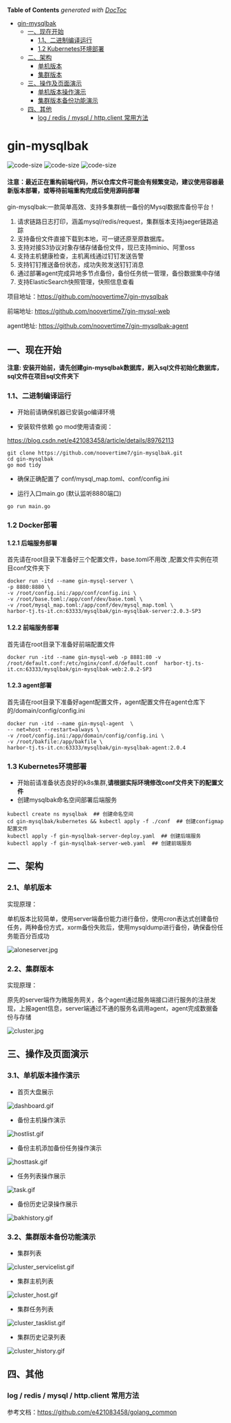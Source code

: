 <!-- START doctoc generated TOC please keep comment here to allow auto update -->
<!-- DON'T EDIT THIS SECTION, INSTEAD RE-RUN doctoc TO UPDATE -->
**Table of Contents**  *generated with [DocToc](https://github.com/thlorenz/doctoc)*

- [gin-mysqlbak](#gin-mysqlbak)
  - [一、现在开始](#%E4%B8%80%E7%8E%B0%E5%9C%A8%E5%BC%80%E5%A7%8B)
    - [1.1、二进制编译运行](#11%E4%BA%8C%E8%BF%9B%E5%88%B6%E7%BC%96%E8%AF%91%E8%BF%90%E8%A1%8C)
    - [1.2 Kubernetes环境部署](#12-kubernetes%E7%8E%AF%E5%A2%83%E9%83%A8%E7%BD%B2)
  - [二、架构](#%E4%BA%8C%E6%9E%B6%E6%9E%84)
    - [单机版本](#%E5%8D%95%E6%9C%BA%E7%89%88%E6%9C%AC)
    - [集群版本](#%E9%9B%86%E7%BE%A4%E7%89%88%E6%9C%AC)
  - [三、操作及页面演示](#%E4%B8%89%E6%93%8D%E4%BD%9C%E5%8F%8A%E9%A1%B5%E9%9D%A2%E6%BC%94%E7%A4%BA)
    - [单机版本操作演示](#%E5%8D%95%E6%9C%BA%E7%89%88%E6%9C%AC%E6%93%8D%E4%BD%9C%E6%BC%94%E7%A4%BA)
    - [集群版本备份功能演示](#%E9%9B%86%E7%BE%A4%E7%89%88%E6%9C%AC%E5%A4%87%E4%BB%BD%E5%8A%9F%E8%83%BD%E6%BC%94%E7%A4%BA)
  - [四、其他](#%E5%9B%9B%E5%85%B6%E4%BB%96)
    - [log / redis / mysql / http.client 常用方法](#log--redis--mysql--httpclient-%E5%B8%B8%E7%94%A8%E6%96%B9%E6%B3%95)

<!-- END doctoc generated TOC please keep comment here to allow auto update -->

# gin-mysqlbak
<p> 
<img src=https://img.shields.io/github/languages/top/noovertime7/gin-mysqlbak  alt="code-size" />
<img src="https://img.shields.io/github/languages/code-size/noovertime7/gin-mysqlbak" alt="code-size" />
<img src="https://img.shields.io/github/last-commit/noovertime7/gin-mysqlbak" alt="code-size"/>
</p>

#### 注意：最近正在重构前端代码，所以仓库文件可能会有频繁变动，建议使用容器最新版本部署，或等待前端重构完成后使用源码部署
gin-mysqlbak:一款简单高效、支持多集群统一备份的Mysql数据库备份平台！

1. 请求链路日志打印，涵盖mysql/redis/request，集群版本支持jaeger链路追踪
2. 支持备份文件直接下载到本地，可一键还原至原数据库。
3. 支持对接S3协议对象存储存储备份文件，现已支持minio、阿里oss
4. 支持主机健康检查，主机离线通过钉钉发送告警
5. 支持钉钉推送备份状态，成功失败发送钉钉消息
6. 通过部署agent完成异地多节点备份，备份任务统一管理，备份数据集中存储
7. 支持ElasticSearch快照管理，快照信息查看


项目地址：https://github.com/noovertime7/gin-mysqlbak

前端地址: https://github.com/noovertime7/gin-mysql-web

agent地址: https://github.com/noovertime7/gin-mysqlbak-agent
## 一、现在开始

**注意: 安装开始前，请先创建gin-mysqlbak数据库，刷入sql文件初始化数据库，sql文件在项目sql文件夹下**

### 1.1、二进制编译运行

- 开始前请确保机器已安装go编译环境

- 安装软件依赖
go mod使用请查阅：

https://blog.csdn.net/e421083458/article/details/89762113
```shell
git clone https://github.com/noovertime7/gin-mysqlbak.git
cd gin-mysqlbak
go mod tidy
```
- 确保正确配置了 conf/mysql_map.toml、conf/config.ini

- 运行入口main.go (默认监听8880端口)

```shell
go run main.go
```
### 1.2 Docker部署

#### 1.2.1 后端服务部署

首先请在root目录下准备好三个配置文件，base.toml不用改 ,配置文件实例在项目conf文件夹下

```docker
docker run -itd --name gin-mysql-server \
-p 8880:8880 \
-v /root/config.ini:/app/conf/config.ini \
-v /root/base.toml:/app/conf/dev/base.toml \ 
-v /root/mysql_map.toml:/app/conf/dev/mysql_map.toml \
harbor-tj.ts-it.cn:63333/mysqlbak/gin-mysqlbak-server:2.0.3-SP3
```

#### 1.2.2 前端服务部署

首先请在root目录下准备好前端配置文件

```docker
docker run -itd --name gin-mysql-web -p 8881:80 -v /root/default.conf:/etc/nginx/conf.d/default.conf  harbor-tj.ts-it.cn:63333/mysqlbak/gin-mysqlbak-web:2.0.2-SP3
```

#### 1.2.3 agent部署

首先请在root目录下准备好agent配置文件，agent配置文件在agent仓库下的/domain/config/config.ini

```docker
docker run -itd --name gin-mysql-agent  \
-- net=host --restart=always \
-v /root/config.ini:/app/domain/config/config.ini \
-v /root/bakfile:/app/bakfile \
harbor-tj.ts-it.cn:63333/mysqlbak/gin-mysqlbak-agent:2.0.4
```

### 1.3 Kubernetes环境部署

- 开始前请准备状态良好的k8s集群,**请根据实际环境修改conf文件夹下的配置文件**
- 创建mysqlbak命名空间部署后端服务

```
kubectl create ns mysqlbak  ## 创建命名空间
cd gin-mysqlbak/kubernetes && kubectl apply -f ./conf  ## 创建configmap配置文件
kubectl apply -f gin-mysqlbak-server-deploy.yaml  ## 创建后端服务
kubectl apply -f gin-mysqlbak-server-web.yaml  ## 创建前端服务
```

## 二、架构

### 2.1、单机版本

实现原理：

单机版本比较简单，使用server端备份能力进行备份，使用cron表达式创建备份任务，两种备份方式，xorm备份失败后，使用mysqldump进行备份，确保备份任务能百分百成功

 ![aloneserver.jpg](https://github.com/noovertime7/gin-mysqlbak/blob/main/img/aloneserver.jpg?raw=true) 

### 2.2、集群版本

实现原理：

原先的server端作为微服务网关，各个agent通过服务端接口进行服务的注册发现，上报agent信息，server端通过不通的服务名调用agent，agent完成数据备份与存储

 ![cluster.jpg](https://github.com/noovertime7/gin-mysqlbak/blob/main/img/cluster.jpg?raw=true) 



## 三、操作及页面演示

### 3.1、单机版本操作演示

- 首页大盘展示

 ![dashboard.gif](https://github.com/noovertime7/gin-mysqlbak/blob/main/img/dashboard.gif?raw=true)    

- 备份主机操作演示

![hostlist.gif](https://github.com/noovertime7/gin-mysqlbak/blob/main/img/hostlist.gif?raw=true) 

- 备份主机添加备份任务操作演示

![hosttask.gif](https://github.com/noovertime7/gin-mysqlbak/blob/main/img/hosttask.gif?raw=true) 

- 任务列表操作展示

 ![task.gif](https://github.com/noovertime7/gin-mysqlbak/blob/main/img/task.gif?raw=true) 

- 备份历史记录操作展示

 ![bakhistory.gif](https://github.com/noovertime7/gin-mysqlbak/blob/main/img/bakhistory.gif?raw=true) 

### 3.2、集群版本备份功能演示

- 集群列表

 ![cluster_servicelist.gif](https://github.com/noovertime7/gin-mysqlbak/blob/main/img/cluster_servicelist.gif?raw=true) 

- 集群主机列表

 ![cluster_host.gif](https://github.com/noovertime7/gin-mysqlbak/blob/main/img/cluster_host.gif?raw=true) 

- 集群任务列表

 ![cluster_tasklist.gif](https://github.com/noovertime7/gin-mysqlbak/blob/main/img/cluster_tasklist.gif?raw=true) 

- 集群历史记录列表

 ![cluster_history.gif](https://github.com/noovertime7/gin-mysqlbak/blob/main/img/cluster_history.gif?raw=true) 

## 四、其他

### log / redis / mysql / http.client 常用方法

参考文档：https://github.com/e421083458/golang_common
